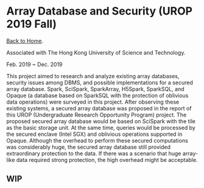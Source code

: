 # Array Database and Security (UROP 2019 Fall)

[Back to Home](../../../README.md).

Associated with The Hong Kong University of Science and Technology.

Feb. 2019 ~ Dec. 2019

This project aimed to research and analyze existing array databases, security issues among DBMS, and possible implementations for a secured array database. Spark, SciSpark, SparkArray, H5Spark, SparkSQL, and Opaque (a database based on SparkSQL with the protection of oblivious data operations) were surveyed in this project. After observing these existing systems, a secured array database was proposed in the report of this UROP (Undergraduate Research Opportunity Program) project. The proposed secured array database would be based on SciSpark with the tile as the basic storage unit. At the same time, queries would be processed by the secured enclave (Intel SGX) and oblivious operations supported in Opaque. Although the overhead to perform these secured computations was considerably huge, the secured array database still provided extraordinary protection to the data. If there was a scenario that huge array-like data required strong protection, the high overhead might be acceptable.

## WIP
